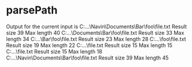 # parsePath

Output for the current input is
C:\...\Navin\Documents\Bar\foo\file.txt Result size 39 Max length 40
C:\...\Documents\Bar\foo\file.txt Result size 33 Max length 34
C:\...\Bar\foo\file.txt Result size 23 Max length 28
C:\...\foo\file.txt Result size 19 Max length 22
C:\...\file.txt Result size 15 Max length 15
C:\...\file.txt Result size 15 Max length 18
C:\...\Navin\Documents\Bar\foo\file.txt Result size 39 Max length 45
